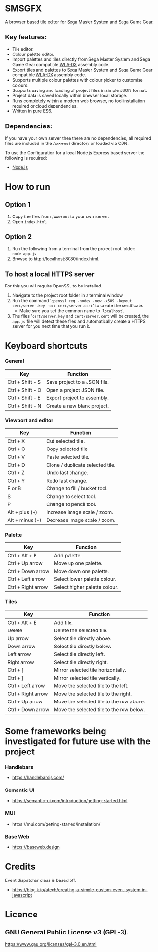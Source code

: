 # SMSGFX
A browser based tile editor for Sega Master System and Sega Game Gear.

## Key features: 
* Tile editor.
* Colour palette editor.
* Import palettes and tiles directly from Sega Master System and Sega Game Gear compatible [WLA-DX](https://github.com/vhelin/wla-dx) assembly code.
* Export tiles and palettes to Sega Master System and Sega Game Gear compatible [WLA-DX](https://github.com/vhelin/wla-dx) assembly code.
* Supports multiple colour palettes with colour picker to customise colours.
* Supports saving and loading of project files in simple JSON format.
* Project data is saved locally within browser local storage.
* Runs completely within a modern web browser, no tool installation required or cloud dependencies.
* Written in pure ES6.

## Dependencies: 
If you have your own server then there are no dependencies, all required files are included in the `/wwwroot` directory or loaded via CDN.

To use the Configuration for a local Node.js Express based server the following is required:
* [Node.js](https://nodejs.org/en/)


# How to run

## Option 1
1. Copy the files from `/wwwroot` to your own server. 
2. Open `index.html`. 

## Option 2
1. Run the following from a terminal from the project root folder:<br />`node app.js`
2. Browse to http://localhost:8080/index.html.

## To host a local HTTPS server
For this you will require OpenSSL to be installed. 
1. Navigate to the project root folder in a terminal window.
2. Run the command '`openssl req -nodes -new -x509 -keyout cert/server.key -out cert/server.cert`' to create the certificate.
   * Make sure you set the common name to '`localhost`'.
3. The files '`cert/server.key` and `cert/server.cert` will be created, the `app.js` file will detect these files and automatically create a HTTPS server for you next time that you run it.


# Keyboard shortcuts

### General
| Key | Function | 
| --- | -------- |
| Ctrl + Shift + S | Save project to a JSON file. |
| Ctrl + Shift + O | Open a project JSON file. |
| Ctrl + Shift + E | Export project to assembly. |
| Ctrl + Shift + N | Create a new blank project. |

### Viewport and editor
| Key | Function | 
| --- | -------- |
| Ctrl + X | Cut selected tile. | 
| Ctrl + C | Copy selected tile. | 
| Ctrl + V | Paste selected tile. | 
| Ctrl + D | Clone / duplicate selected tile. | 
| Ctrl + Z | Undo last change. | 
| Ctrl + Y | Redo last change. | 
| F or B | Change to fill / bucket tool. |
| S | Change to select tool. |
| P | Change to pencil tool. |
| Alt + plus (+) | Increase image scale / zoom. |
| Alt + minus (-) | Decrease image scale / zoom. |

### Palette
| Key | Function | 
| --- | -------- |
| Ctrl + Alt + P | Add palette. |
| Ctrl + Up arrow | Move up one palette. |
| Ctrl + Down arrow | Move down one palette. |
| Ctrl + Left arrow | Select lower palette colour. |
| Ctrl + Right arrow | Select higher palette colour. |

### Tiles
| Key | Function | 
| --- | -------- |
| Ctrl + Alt + E | Add tile. |
| Delete | Delete the selected tile. | 
| Up arrow | Select tile directly above. |
| Down arrow | Select tile directly below. |
| Left arrow | Select tile directly left. |
| Right arrow | Select tile directly right. |
| Ctrl + [ | Mirror selected tile horizontally. | 
| Ctrl + ] | Mirror selected tile vertically. | 
| Ctrl + Left arrow | Move the selected tile to the left. | 
| Ctrl + Right arrow | Move the selected tile to the right. | 
| Ctrl + Up arrow | Move the selected tile to the row above. | 
| Ctrl + Down arrow | Move the selected tile to the row below. | 


# Some frameworks being investigated for future use with the project

### Handlebars
* https://handlebarsjs.com/

### Semantic UI
* https://semantic-ui.com/introduction/getting-started.html

### MUI 
* https://mui.com/getting-started/installation/

### Base Web
* https://baseweb.design


# Credits 

Event dispatcher class is based off:
* https://blog.k.io/atech/creating-a-simple-custom-event-system-in-javascript


# Licence

 ## GNU General Public License v3 (GPL-3).
 https://www.gnu.org/licenses/gpl-3.0.en.html